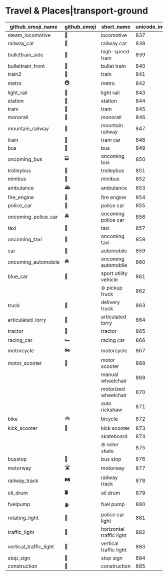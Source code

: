 # Travel & Places|transport-ground

|github_emoji_name|github_emoji|short_name|unicode_index|
|---|---|---|---|
|steam_locomotive|:steam_locomotive:|locomotive|837|
|railway_car|:railway_car:|railway car|838|
|bullettrain_side|:bullettrain_side:|high-speed train|839|
|bullettrain_front|:bullettrain_front:|bullet train|840|
|train2|:train2:|train|841|
|metro|:metro:|metro|842|
|light_rail|:light_rail:|light rail|843|
|station|:station:|station|844|
|tram|:tram:|tram|845|
|monorail|:monorail:|monorail|846|
|mountain_railway|:mountain_railway:|mountain railway|847|
|train|:train:|tram car|848|
|bus|:bus:|bus|849|
|oncoming_bus|:oncoming_bus:|oncoming bus|850|
|trolleybus|:trolleybus:|trolleybus|851|
|minibus|:minibus:|minibus|852|
|ambulance|:ambulance:|ambulance|853|
|fire_engine|:fire_engine:|fire engine|854|
|police_car|:police_car:|police car|855|
|oncoming_police_car|:oncoming_police_car:|oncoming police car|856|
|taxi|:taxi:|taxi|857|
|oncoming_taxi|:oncoming_taxi:|oncoming taxi|858|
|car|:car:|automobile|859|
|oncoming_automobile|:oncoming_automobile:|oncoming automobile|860|
|blue_car|:blue_car:|sport utility vehicle|861|
|||⊛ pickup truck|862|
|truck|:truck:|delivery truck|863|
|articulated_lorry|:articulated_lorry:|articulated lorry|864|
|tractor|:tractor:|tractor|865|
|racing_car|:racing_car:|racing car|866|
|motorcycle|:motorcycle:|motorcycle|867|
|motor_scooter|:motor_scooter:|motor scooter|868|
|||manual wheelchair|869|
|||motorized wheelchair|870|
|||auto rickshaw|871|
|bike|:bike:|bicycle|872|
|kick_scooter|:kick_scooter:|kick scooter|873|
|||skateboard|874|
|||⊛ roller skate|875|
|busstop|:busstop:|bus stop|876|
|motorway|:motorway:|motorway|877|
|railway_track|:railway_track:|railway track|878|
|oil_drum|:oil_drum:|oil drum|879|
|fuelpump|:fuelpump:|fuel pump|880|
|rotating_light|:rotating_light:|police car light|881|
|traffic_light|:traffic_light:|horizontal traffic light|882|
|vertical_traffic_light|:vertical_traffic_light:|vertical traffic light|883|
|stop_sign|:stop_sign:|stop sign|884|
|construction|:construction:|construction|885|

